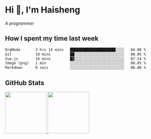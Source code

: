 
# Hi 👋, I'm Haisheng

*A programmer*

<!---
## What I'm reading

[Reading list](https://freizl.github.io/info/books.html)
-->

## How I spent my time last week

<!--START_SECTION:waka-->

```txt
OrgMode       3 hrs 14 mins   █████████████████████░░░░   84.08 %
Git           18 mins         ██░░░░░░░░░░░░░░░░░░░░░░░   08.05 %
Vue.js        16 mins         █▓░░░░░░░░░░░░░░░░░░░░░░░   07.14 %
Image (png)   1 min           ░░░░░░░░░░░░░░░░░░░░░░░░░   00.65 %
Markdown      0 secs          ░░░░░░░░░░░░░░░░░░░░░░░░░   00.08 %
```

<!--END_SECTION:waka-->

## GitHub Stats

<a href="https://github.com/hw202207">
  <img height="137px" src="https://github-readme-stats.vercel.app/api?username=freizl&hide_title=false&hide_border=true&show_icons=true&include_all_commits=true&count_private=true&line_height=21&theme=" />
  <img height="137px" src="https://github-readme-stats.vercel.app/api/top-langs/?username=freizl&hide_title=true&hide_border=true&layout=compact&langs_count=6&theme=" />
</a>
